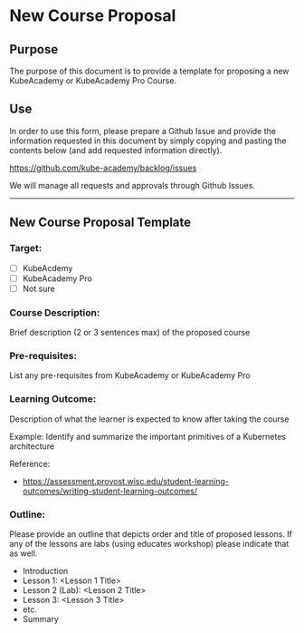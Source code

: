 # New Course Proposal

## Purpose
The purpose of this document is to provide a template for proposing a new KubeAcademy or KubeAcademy Pro Course. 

## Use
In order to use this form, please prepare a Github Issue and provide the information requested in this document by simply copying and pasting the contents below (and add requested information directly).

https://github.com/kube-academy/backlog/issues

We will manage all requests and approvals through Github Issues.

---

## New Course Proposal Template

### Target:
- [ ] KubeAcdemy
- [ ] KubeAcademy Pro
- [ ] Not sure

### Course Description:
Brief description (2 or 3 sentences max) of the proposed course

### Pre-requisites:
List any pre-requisites from KubeAcademy or KubeAcademy Pro

### Learning Outcome:
Description of what the learner is expected to know after taking the course

Example:
Identify and summarize the important primitives of a Kubernetes architecture

Reference:
- https://assessment.provost.wisc.edu/student-learning-outcomes/writing-student-learning-outcomes/

### Outline:
Please provide an outline that depicts order and title of proposed lessons. If any of the lessons are labs (using educates workshop) please indicate that as well.

- Introduction
- Lesson 1: <Lesson 1 Title>
- Lesson 2 (Lab): <Lesson 2 Title> 
- Lesson 3: <Lesson 3 Title>
- etc.
- Summary